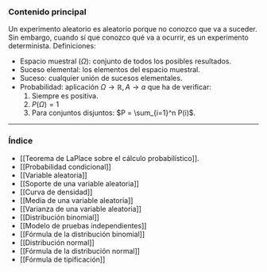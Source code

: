 ### Contenido principal

Un experimento aleatorio es aleatorio porque no conozco que va a suceder. Sin embargo, cuando sí que conozco qué va a ocurrir, es un experimento determinista. Definiciones:
- Espacio muestral ($\Omega$): conjunto de todos los posibles resultados.
- Suceso elemental: los elementos del espacio muestral.
- Suceso: cualquier unión de sucesos elementales.
- Probabilidad: aplicación $\Omega \rightarrow \mathbb{R}, A \rightarrow a$ que ha de verificar:
	1. Siempre es positiva.
	2. $P(\Omega) = 1$ 
	3. Para conjuntos disjuntos: $P = \sum_{i=1}^n P(i)$.


--- 
### Índice
- [[Teorema de LaPlace sobre el cálculo probabilístico]].
- [[Probabilidad condicional]]
- [[Variable aleatoria]]
- [[Soporte de una variable aleatoria]]
- [[Curva de densidad]]
- [[Media de una variable aleatoria]]
- [[Varianza de una variable aleatoria]]
- [[Distribución binomial]]
- [[Modelo de pruebas independientes]]
- [[Fórmula de la distribución binomial]]
- [[Distribución normal]]
- [[Fórmula de la distribución normal]]
- [[Fórmula de tipificación]]